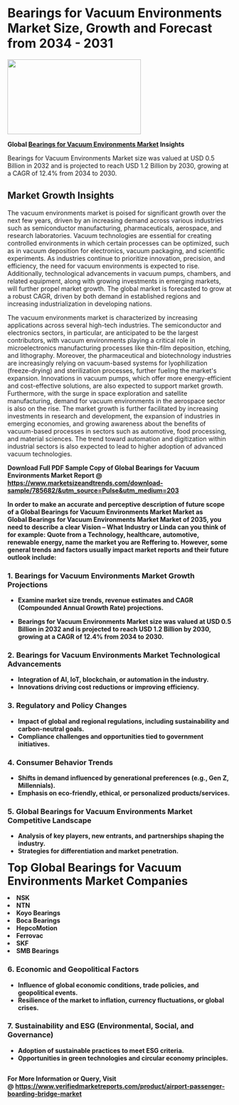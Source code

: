 <H1>Bearings for Vacuum Environments Market Size, Growth and Forecast from 2034 - 2031</H1><img class="aligncenter size-medium wp-image-584254" src="https://thirdeyenews.in/wp-content/uploads/2034/09/Global-Market-Research-300x168.jpeg" alt="" width="300" height="168" /><p><strong>Global&nbsp;<a href="https://www.marketsizeandtrends.com/download-sample/785682/&amp;utm_source=Pulse&amp;utm_medium=203">Bearings for Vacuum Environments Market</a> Insights</strong></p><p>Bearings for Vacuum Environments Market size was valued at USD 0.5 Billion in 2032 and is projected to reach USD 1.2 Billion by 2030, growing at a CAGR of 12.4% from 2034 to 2030.</p><p><h2>Market Growth Insights</h2> <p>The vacuum environments market is poised for significant growth over the next few years, driven by an increasing demand across various industries such as semiconductor manufacturing, pharmaceuticals, aerospace, and research laboratories. Vacuum technologies are essential for creating controlled environments in which certain processes can be optimized, such as in vacuum deposition for electronics, vacuum packaging, and scientific experiments. As industries continue to prioritize innovation, precision, and efficiency, the need for vacuum environments is expected to rise. Additionally, technological advancements in vacuum pumps, chambers, and related equipment, along with growing investments in emerging markets, will further propel market growth. The global market is forecasted to grow at a robust CAGR, driven by both demand in established regions and increasing industrialization in developing nations.</p> <p><strong></strong></p> <p>The vacuum environments market is characterized by increasing applications across several high-tech industries. The semiconductor and electronics sectors, in particular, are anticipated to be the largest contributors, with vacuum environments playing a critical role in microelectronics manufacturing processes like thin-film deposition, etching, and lithography. Moreover, the pharmaceutical and biotechnology industries are increasingly relying on vacuum-based systems for lyophilization (freeze-drying) and sterilization processes, further fueling the market's expansion. Innovations in vacuum pumps, which offer more energy-efficient and cost-effective solutions, are also expected to support market growth. Furthermore, with the surge in space exploration and satellite manufacturing, demand for vacuum environments in the aerospace sector is also on the rise. The market growth is further facilitated by increasing investments in research and development, the expansion of industries in emerging economies, and growing awareness about the benefits of vacuum-based processes in sectors such as automotive, food processing, and material sciences. The trend toward automation and digitization within industrial sectors is also expected to lead to higher adoption of advanced vacuum technologies. <p><strong></p><p><span class=""><strong>Download Full PDF Sample Copy of Global Bearings for Vacuum Environments Market Report</strong> @ <a href="https://www.marketsizeandtrends.com/download-sample/785682/&amp;utm_source=Pulse&amp;utm_medium=203" target="_blank">https://www.marketsizeandtrends.com/download-sample/785682/&amp;utm_source=Pulse&amp;utm_medium=203</a></span></p><p>In order to make an accurate and perceptive description of future scope of a Global&nbsp;Bearings for Vacuum Environments Market Market as Global&nbsp;Bearings for Vacuum Environments Market Market of 2035, you need to describe a clear Vision &ndash; What Industry or Linda can you think of for example: Quote from a Technology, healthcare, automotive, renewable energy, name the market you are Reffering to. However, some general trends and factors usually impact market reports and their future outlook include:</p><h3>1.&nbsp;<strong>Bearings for Vacuum Environments Market Growth Projections</strong></h3><ul><li>Examine market size trends, revenue estimates and CAGR (Compounded Annual Growth Rate) projections.</li><li><p>Bearings for Vacuum Environments Market size was valued at USD 0.5 Billion in 2032 and is projected to reach USD 1.2 Billion by 2030, growing at a CAGR of 12.4% from 2034 to 2030.</p></li></ul><h3>2.&nbsp;<strong>Bearings for Vacuum Environments Market Technological Advancements</strong></h3><ul><li>Integration of AI, IoT, blockchain, or automation in the industry.</li><li>Innovations driving cost reductions or improving efficiency.</li></ul><h3>3.&nbsp;<strong>Regulatory and Policy Changes</strong></h3><ul><li>Impact of global and regional regulations, including sustainability and carbon-neutral goals.</li><li>Compliance challenges and opportunities tied to government initiatives.</li></ul><h3>4.&nbsp;<strong>Consumer Behavior Trends</strong></h3><ul><li>Shifts in demand influenced by generational preferences (e.g., Gen Z, Millennials).</li><li>Emphasis on eco-friendly, ethical, or personalized products/services.</li></ul><h3>5.&nbsp;<strong>Global Bearings for Vacuum Environments Market Competitive Landscape</strong></h3><ul><li>Analysis of key players, new entrants, and partnerships shaping the industry.</li><li>Strategies for differentiation and market penetration.</li></ul><p data-pm-slice="1 1 []"><span style="color: inherit; font-family: inherit; font-size: 25px;">Top Global Bearings for Vacuum Environments Market Companies</span></p><div class="" data-test-id=""><p><li>NSK</li><li> NTN</li><li> Koyo Bearings</li><li> Boca Bearings</li><li> HepcoMotion</li><li> Ferrovac</li><li> SKF</li><li> SMB Bearings</li></p></div><h3>6.&nbsp;<strong>Economic and Geopolitical Factors</strong></h3><ul><li>Influence of global economic conditions, trade policies, and geopolitical events.</li><li>Resilience of the market to inflation, currency fluctuations, or global crises.</li></ul><h3>7.&nbsp;<strong>Sustainability and ESG (Environmental, Social, and Governance)</strong></h3><ul><li>Adoption of sustainable practices to meet ESG criteria.</li><li>Opportunities in green technologies and circular economy principles.</li></ul><h2><strong style="font-size: 14px;">For More Information or Query, Visit @&nbsp;</strong><a style="background-color: #ffffff; font-size: 14px;" href="https://www.marketsizeandtrends.com/report/bearings-for-vacuum-environments-market/" target="_blank">https://www.verifiedmarketreports.com/product/airport-passenger-boarding-bridge-market</a></h2>
